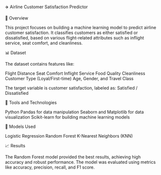 ✈️ Airline Customer Satisfaction Predictor


🚀 Overview 

This project focuses on building a machine learning model to predict airline customer satisfaction. It classifies customers as either satisfied or dissatisfied, based on various flight-related attributes such as inflight service, seat comfort, and cleanliness.


📊 Dataset

The dataset contains features like:

Flight Distance
Seat Comfort
Inflight Service
Food Quality
Cleanliness
Customer Type (Loyal/First-time)
Age, Gender, and Travel Class

The target variable is customer satisfaction, labeled as:
Satisfied / Dissatisfied


🔧 Tools and Technologies

Python
Pandas for data manipulation
Seaborn and Matplotlib for data visualization
Scikit-learn for building machine learning models


🧪 Models Used

Logistic Regression
Random Forest
K-Nearest Neighbors (KNN)


📈 Results

The Random Forest model provided the best results, achieving high accuracy and robust performance. The model was evaluated using metrics like accuracy, precision, recall, and F1 score.
